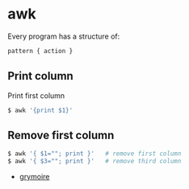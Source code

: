 # awk
Every program has a structure of:
```sh
pattern { action }
```

## Print column
Print first column
```sh
$ awk '{print $1}'
```

## Remove first column
```sh
$ awk '{ $1=""; print }'   # remove first column
$ awk '{ $3=""; print }'   # remove third column
```

- [grymoire](http://www.grymoire.com/Unix/Awk.html)
